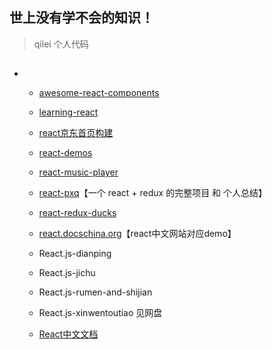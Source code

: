 
## 世上没有学不会的知识！
> qilei 个人代码


## 
 *
   * [awesome-react-components](https://github.com/brillout/awesome-react-components)
   * [learning-react](https://github.com/MoonHighway/learning-react)
   * [react京东首页构建](https://github.com/Cathy0807/react)
   * [react-demos](https://github.com/ruanyf/react-demos)
   * [react-music-player](https://github.com/xiaolin3303/react-music-player)
   * [react-pxq](https://github.com/bailicangdu/react-pxq)【一个 react + redux 的完整项目 和 个人总结】
   * [react-redux-ducks](https://github.com/lijie33402/react-redux-ducks)
   * [react.docschina.org](https://react.docschina.org)【react中文网站对应demo】

   * React.js-dianping
   * React.js-jichu
   * React.js-rumen-and-shijian
   * React.js-xinwentoutiao    见网盘


   * [React中文文档](https://react.docschina.org/)

